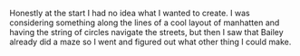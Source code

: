 Honestly at the start I had no idea what I wanted to create. I was considering something along the lines of a cool layout of manhatten and having the string of circles navigate the streets, but then I saw that Bailey already did a maze so I went and figured out what other thing I could make. 
